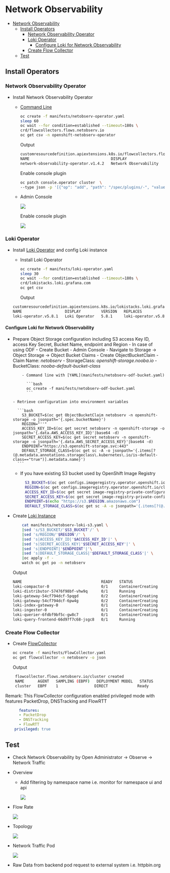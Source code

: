 # Network Observability
- [Network Observability](#network-observability)
  - [Install Operators](#install-operators)
    - [Network Observability Operator](#network-observability-operator)
    - [Loki Operator](#loki-operator)
      - [Configure Loki for Network Observability](#configure-loki-for-network-observability)
    - [Create Flow Collector](#create-flow-collector)
  - [Test](#test)

## Install Operators
### Network Observability Operator

- Install Network Observability Operator
   - [Command Line](manifests/netobserv-operator.yaml)

      ```bash
      oc create -f manifests/netobserv-operator.yaml
      sleep 60
      oc wait --for condition=established --timeout=180s \
      crd/flowcollectors.flows.netobserv.io
      oc get csv -n openshift-netobserv-operator
      ```

      Output
    
      ```bash
      customresourcedefinition.apiextensions.k8s.io/flowcollectors.flows.netobserv.io condition met
      NAME                                    DISPLAY                 VERSION   REPLACES                                PHASE
      network-observability-operator.v1.4.2   Network Observability   1.4.2     network-observability-operator.v1.4.1   Succeeded
      ```

      Enable console plugin
    
      ```bash
      oc patch console.operator cluster  \
      --type json -p '[{"op": "add", "path": "/spec/plugins/-", "value": "netobserv-plugin"}]'
      ```
      
   - Admin Console
     
     ![](images/network-observability-operator.png)

     Enable console plugin

     ![](images/network-observability-operator-enable-console-plugin.png)

### Loki Operator
- Install [Loki Operator](loki.md) and config Loki instance 
  - Install Loki Operator
    
    ```bash
    oc create -f manifests/loki-operator.yaml
    sleep 30
    oc wait --for condition=established --timeout=180s \
    crd/lokistacks.loki.grafana.com
    oc get csv
    ```

    Output
    
  ```bash
  customresourcedefinition.apiextensions.k8s.io/lokistacks.loki.grafana.com condition met
  NAME                   DISPLAY         VERSION   REPLACES               PHASE
  loki-operator.v5.8.1   Loki Operator   5.8.1     loki-operator.v5.8.0   Succeeded
  ```

#### Configure Loki for Network Observability
  - Prepare Object Storage configuration including S3 access Key ID, access Key Secret, Bucket Name, endpoint and Region
        - In case of using ODF
            - Create Bucket
              - Admin Console
                - Navigate to Storage -> Object Storage -> Object Bucket Claims
                - Create ObjectBucketClaim
                  - Claim Name: *netobserv*
                  - StorageClass: *openshift-storage.nooba.io*
                  - BucketClass: *nooba-default-bucket-class*
              
            - Command line with [YAML](manifests/netobserv-odf-bucket.yaml)
                
              ```bash
              oc create -f manifests/netobserv-odf-bucket.yaml
              ```
                
        - Retrieve configuration into environment variables

          ```bash
            S3_BUCKET=$(oc get ObjectBucketClaim netobserv -n openshift-storage -o jsonpath='{.spec.bucketName}')
            REGION="''"
            ACCESS_KEY_ID=$(oc get secret netobserv -n openshift-storage -o jsonpath='{.data.AWS_ACCESS_KEY_ID}'|base64 -d)
            SECRET_ACCESS_KEY=$(oc get secret netobserv -n openshift-storage -o jsonpath='{.data.AWS_SECRET_ACCESS_KEY}'|base64 -d)
            ENDPOINT="https://s3.openshift-storage.svc:443"
            DEFAULT_STORAGE_CLASS=$(oc get sc -A -o jsonpath='{.items[?(@.metadata.annotations.storageclass\.kubernetes\.io/is-default-class=="true")].metadata.name}')
          ``` 
      - If you have existing S3 bucket used by OpenShift Image Registry
        
        ```bash
          S3_BUCKET=$(oc get configs.imageregistry.operator.openshift.io/cluster -o jsonpath='{.spec.storage.s3.bucket}' -n openshift-image-registry)
          REGION=$(oc get configs.imageregistry.operator.openshift.io/cluster -o jsonpath='{.spec.storage.s3.region}' -n openshift-image-registry)
          ACCESS_KEY_ID=$(oc get secret image-registry-private-configuration -o jsonpath='{.data.credentials}' -n openshift-image-registry|base64 -d|grep aws_access_key_id|awk -F'=' '{print $2}'|sed 's/^[ ]*//')
          SECRET_ACCESS_KEY=$(oc get secret image-registry-private-configuration -o jsonpath='{.data.credentials}' -n openshift-image-registry|base64 -d|grep aws_secret_access_key|awk -F'=' '{print $2}'|sed 's/^[ ]*//')
          ENDPOINT=$(echo "https://s3.$REGION.amazonaws.com")
          DEFAULT_STORAGE_CLASS=$(oc get sc -A -o jsonpath='{.items[?(@.metadata.annotations.storageclass\.kubernetes\.io/is-default-class=="true")].metadata.name}')
         ```

  - Create [Loki Instance](manifests/netobserv-loki-s3.yaml)
  
    ```bash
        cat manifests/netobserv-loki-s3.yaml \
        |sed 's/S3_BUCKET/'$S3_BUCKET'/' \
        |sed 's/REGION/'$REGION'/' \
        |sed 's|ACCESS_KEY_ID|'$ACCESS_KEY_ID'|' \
        |sed 's|SECRET_ACCESS_KEY|'$SECRET_ACCESS_KEY'|' \
        |sed 's|ENDPOINT|'$ENDPOINT'|'\
        |sed 's|DEFAULT_STORAGE_CLASS|'$DEFAULT_STORAGE_CLASS'|' \
        |oc apply -f -
        watch oc get po -n netobserv
    ```

    Output

    ```bash
    NAME                                   READY   STATUS              RESTARTS   AGE
    loki-compactor-0                       0/1     ContainerCreating   0          9s
    loki-distributor-57476f98bf-vhw9q      0/1     Running             0          9s
    loki-gateway-54cf794dcf-5pqgd          0/2     ContainerCreating   0          9s
    loki-gateway-54cf794dcf-6pw4g          0/2     ContainerCreating   0          9s
    loki-index-gateway-0                   0/1     ContainerCreating   0          9s
    loki-ingester-0                        0/1     ContainerCreating   0          9s
    loki-querier-6fdbf9bf5c-gw8c7          0/1     ContainerCreating   0          9s
    loki-query-frontend-66d97f7c68-jsgc8   0/1     Running             0          9s
    ```

### Create Flow Collector
 - Create [FlowCollector](manifests/FlowCollector.yaml)
    
   ```bash
   oc create -f manifests/FlowCollector.yaml
   oc get flowcollector -n netobserv -o json
   ```
   
   Output
   ```bash
    flowcollector.flows.netobserv.io/cluster created
    NAME      AGENT   SAMPLING (EBPF)   DEPLOYMENT MODEL   STATUS
    cluster   EBPF    1                DIRECT             Ready
   ```

  Remark: This FlowCollector configuration enabled privileged mode with features PacketDrop, DNSTracking and FlowRTT
  
  ```yaml
        features:
        - PacketDrop
        - DNSTracking
        - FlowRTT
      privileged: true
  ```

## Test
 - Check Network Observability by Open Administrator -> Observe -> Network Traffic
 - Overview
     - Add filtering by namespace name i.e. monitor for namespace ui and api
     
       ![](images/network-observability-overview.png)

- Flow Rate

    ![](images/network-observability-overall-flow-rate.png)

- Topology

    ![](images/network-observability-network-topology.png)
- Network Traffic Pod
     
    ![](images/network-traffic-pod.png)
     
- Raw Data from backend pod request to external system i.e. httpbin.org
  
  ```json

  ```
  